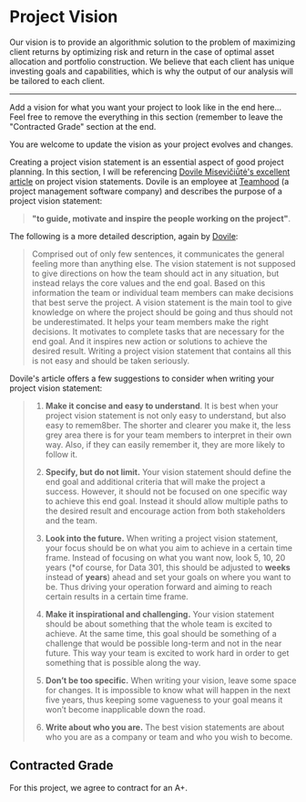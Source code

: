 # Project Vision

Our vision is to provide an algorithmic solution to the problem of maximizing client returns by optimizing risk and return in the case of optimal asset allocation and portfolio construction. We believe that each client has unique investing goals and capabilities, which is why the output of our analysis will be tailored to each client.

---

Add a vision for what you want your project to look like in the end here... Feel free to remove the everything in this section (remember to leave the "Contracted Grade" section at the end.

You are welcome to update the vision as your project evolves and changes.

Creating a project vision statement is an essential aspect of good project planning.
In this section, I will be referencing [Dovile Misevičiūtė's excellent article](https://teamhood.com/project-management/project-vision-statement-make-sure-it-works/) on project vision statements.
Dovile is an employee at [Teamhood](https://teamhood.com) (a project management software company) and describes the purpose of a project vision statement: 

> **"to guide, motivate and inspire the people working on the project"**.

The following is a more detailed description, again by [Dovile](https://teamhood.com/project-management/project-vision-statement-make-sure-it-works/):

> Comprised out of only few sentences, it communicates the general feeling more than anything else. The vision statement is not supposed to give directions on how the team should act in any situation, but instead relays the core values and the end goal. Based on this information the team or individual team members can make decisions that best serve the project. A vision statement is the main tool to give knowledge on where the project should be going and thus should not be underestimated. It helps your team members make the right decisions. It motivates to complete tasks that are necessary for the end goal. And it inspires new action or solutions to achieve the desired result. Writing a project vision statement that contains all this is not easy and should be taken seriously.

Dovile's article offers a few suggestions to consider when writing your project vision statement:

> 1. **Make it concise and easy to understand**. It is best when your project vision statement is not only easy to understand, but also easy to remem8ber. The shorter and clearer you make it, the less grey area there is for your team members to interpret in their own way. Also, if they can easily remember it, they are more likely to follow it.
> 
> 2. **Specify, but do not limit.** Your vision statement should define the end goal and additional criteria that will make the project a success. However, it should not be focused on one specific way to achieve this end goal. Instead it should allow multiple paths to the desired result and encourage action from both stakeholders and the team.
> 
> 3. **Look into the future.** When writing a project vision statement, your focus should be on what you aim to achieve in a certain time frame. Instead of focusing on what you want now, look 5, 10, 20 years (*of course, for Data 301, this should be adjusted to **weeks** instead of **years**) ahead and set your goals on where you want to be. Thus driving your operation forward and aiming to reach certain results in a certain time frame.
> 
> 4. **Make it inspirational and challenging.** Your vision statement should be about something that the whole team is excited to achieve. At the same time, this goal should be something of a challenge that would be possible long-term and not in the near future. This way your team is excited to work hard in order to get something that is possible along the way.
> 
> 5. **Don’t be too specific.** When writing your vision, leave some space for changes. It is impossible to know what will happen in the next five years, thus keeping some vagueness to your goal means it won’t become inapplicable down the road.
> 
> 6. **Write about who you are.** The best vision statements are about who you are as a company or team and who you wish to become.

## Contracted Grade

For this project, we agree to contract for an A+.